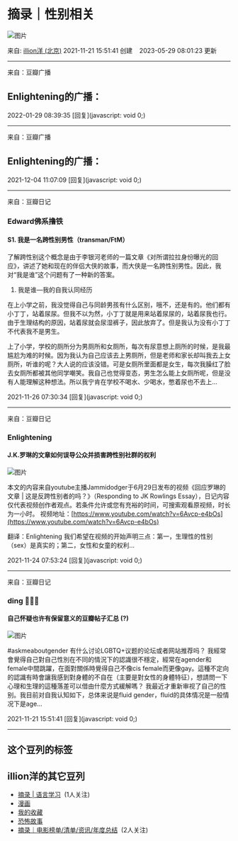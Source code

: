 # 摘录｜性别相关

![图片](https://img1.doubanio.com/view/elanor_image/raw/public/7R7TU7SP.jpg)

来自: [illion洋 (北京)](https://www.douban.com/people/165385841/) 2021-11-21 15:51:41 创建    2023-05-29 08:01:23 更新

---

来自：豆瓣广播

## Enlightening的广播：

2022-01-29 08:39:35 [回复](javascript: void 0;)

---

来自：豆瓣广播

## Enlightening的广播：

2021-12-04 11:07:09 [回复](javascript: void 0;)

---

来自：豆瓣日记

### Edward佛系撸铁

#### S1. 我是一名跨性别男性（transman/FtM）

了解跨性别这个概念是由于李银河老师的一篇文章《对所谓拉拉身份曝光的回应》，讲述了她和现在的伴侣大侠的故事，而大侠是一名跨性别男性。因此，我对“我是谁”这个问题有了一种新的答案。

1. 我是谁—我的自我认同经历

在上小学之前，我没觉得自己与同龄男孩有什么区别，哦不，还是有的。他们都有小丁丁，站着尿尿。但我不以为然，小丁丁就是用来站着尿尿的，站着尿我也行。由于生理结构的原因，站着尿就会尿湿裤子，因此放弃了。但是我认为没有小丁丁不代表我不是男生。

上了小学，学校的厕所分为男厕所和女厕所，每次有尿意想上厕所的时候，是我最尴尬为难的时候。因为我认为自己应该去上男厕所，但是老师和家长却叫我去上女厕所，听谁的呢？大人说的应该没错。可是女厕所里面都是女生，每次我臊红了脸去女厕所都被其他同学嘲笑。我自己也觉得变态，男生怎么能上女厕所呢，但是没有人能理解这种想法。所以我宁肯在学校不喝水、少喝水，憋着尿也不去上...

2021-11-26 07:30:34 [回复](javascript: void 0;)

---

来自：豆瓣日记

### Enlightening

#### J.K.罗琳的文章如何误导公众并损害跨性别社群的权利

![图片](https://img3.doubanio.com/view/note/small/public/p74171027.webp)

本文的内容来自youtube主播Jammidodger于6月29日发布的视频《回应罗琳的文章 | 这是反跨性别者的吗？》（Responding to JK Rowlings Essay），日记内容仅代表视频创作者观点。若条件允许或您有充裕的时间，可搜索观看原视频，时长为一小时。 视频地址：[https://www.youtube.com/watch?v=6Avcp-e4bOs](https://www.youtube.com/watch?v=6Avcp-e4bOs) 

翻译：Enlightening 我们希望在视频的开始声明三点：第一，生理性的性别（sex）是真实的；第二，女性和女童的权利...

2021-11-24 07:53:24 [回复](javascript: void 0;)

---

来自：豆瓣日记

### ding 🏳️‍⚧️🌈

#### 自己怀疑也许有保留意义的豆瓣帖子汇总 (?)

![图片](https://img9.doubanio.com/view/note/small/public/p84010654.webp)

#askmeaboutgender 有什么讨论LGBTQ+议题的论坛或者网站推荐吗？ 我經常會覺得自己對自己性別在不同的情況下的認識很不穩定，經常在agender和female中間跳躍，在面對關係時覺得自己不像cis female而更像gay。這種不定向的認識有時會讓我感到對身體的不自在（主要是對女性的身體特征），想請問一下心理和生理的這種落差可以借由什麼方式緩解嗎？ 我最近才重新审视了自己的性别。我目前对自我认知如下，总体来说是fluid gender，fluid的具体情况是一般情况下是age…

2021-11-21 15:51:41 [回复](javascript: void 0;)

--- 

## 这个豆列的标签

## illion洋的其它豆列 
-   [摘录 | 语言学习](https://www.douban.com/doulist/156639043/)  (1人关注)
-   [漫画](https://www.douban.com/doulist/160246451/)
-   [我的收藏](https://www.douban.com/doulist/59249302/)
-   [恐怖故事](https://www.douban.com/doulist/158072140/)
-   [摘录｜电影榜单/清单/资讯/年度总结](https://www.douban.com/doulist/146002823/)  (2人关注)
<!-- tcd_original_link https://m.douban.com/doulist/146896175/ -->
